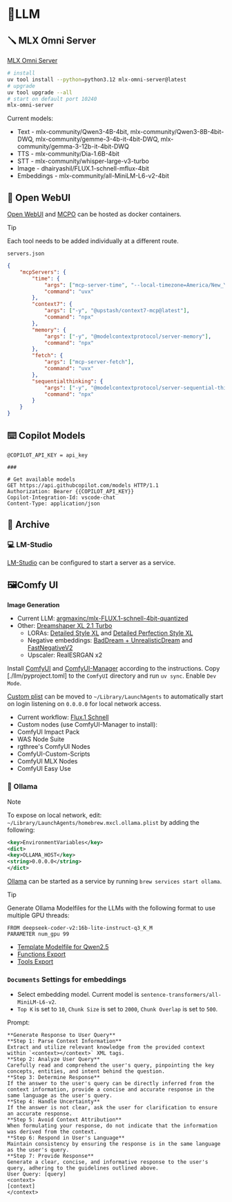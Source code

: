 # 📝LLM

## 🪛 MLX Omni Server

[MLX Omni Server](https://github.com/madroidmaq/mlx-omni-server)

```sh
# install
uv tool install --python=python3.12 mlx-omni-server@latest
# upgrade
uv tool upgrade --all
# start on default port 10240
mlx-omni-server
```

Current models:
- Text - mlx-community/Qwen3-4B-4bit, mlx-community/Qwen3-8B-4bit-DWQ, mlx-community/gemme-3-4b-it-4bit-DWQ, mlx-community/gemma-3-12b-it-4bit-DWQ
- TTS - mlx-community/Dia-1.6B-4bit
- STT - mlx-community/whisper-large-v3-turbo
- Image - dhairyashil/FLUX.1-schnell-mflux-4bit
- Embeddings - mlx-community/all-MiniLM-L6-v2-4bit

## 💬 Open WebUI

[Open WebUI](https://openwebui.com/) and [MCPO](https://github.com/open-webui/mcpo) can be hosted as docker containers.

> [!TIP]
> Each tool needs to be added individually at a different route.

`servers.json`

```json
{
	"mcpServers": {
		"time": {
			"args": ["mcp-server-time", "--local-timezone=America/New_York"],
			"command": "uvx"
		},
		"context7": {
			"args": ["-y", "@upstash/context7-mcp@latest"],
			"command": "npx"
		},
		"memory": {
			"args": ["-y", "@modelcontextprotocol/server-memory"],
			"command": "npx"
		},
		"fetch": {
			"args": ["mcp-server-fetch"],
			"command": "uvx"
		},
		"sequentialthinking": {
			"args": ["-y", "@modelcontextprotocol/server-sequential-thinking"],
			"command": "npx"
		}
	}
}
```

## ⌨️ Copilot Models

```http
@COPILOT_API_KEY = api_key

###

# Get available models
GET https://api.githubcopilot.com/models HTTP/1.1
Authorization: Bearer {{COPILOT_API_KEY}}
Copilot-Integration-Id: vscode-chat
Content-Type: application/json
```

## 📁 Archive

### 💻 LM-Studio

[LM-Studio](https://lmstudio.ai/) can be configured to start a server as a service.

## 🖼️Comfy UI

**Image Generation**

- Current LLM: [argmaxinc/mlx-FLUX.1-schnell-4bit-quantized](https://huggingface.co/argmaxinc/mlx-FLUX.1-schnell-4bit-quantized)
- Other: [Dreamshaper XL 2.1 Turbo](https://civitai.com/models/112902/dreamshaper-xl)
  - LORAs: [Detailed Style XL](https://civitai.com/models/421162/detailed-style-xl-hand-focus-all-in-one-detailed-perfection-style-extension?modelVersionId=469308) and [Detailed Perfection Style XL](https://civitai.com/models/411088/detailed-perfection-style-xl-hands-feet-face-body-all-in-one?modelVersionId=458257)
  - Negative embeddings: [BadDream + UnrealisticDream](https://civitai.com/models/72437?modelVersionId=77173) and [FastNegativeV2](https://civitai.com/models/71961/fast-negative-embedding)
  - Upscaler: RealESRGAN x2

Install [ComfyUI](https://github.com/comfyanonymous/ComfyUI) and [ComfyUI-Manager](https://github.com/ltdrdata/ComfyUI-Manager) according to the instructions. Copy [./llm/pyproject.toml] to the `ComfyUI` directory and run `uv sync`. Enable `Dev Mode`.

[Custom plist](./llm/com.joncrangle.llm.plist) can be moved to `~/Library/LaunchAgents` to automatically start on login listening on `0.0.0.0` for local network access.

- Current workflow: [Flux.1 Schnell](./llm/flux-workflow-api.json)
- Custom nodes (use ComfyUI-Manager to install):
- ComfyUI Impact Pack
- WAS Node Suite
- rgthree's ComfyUI Nodes
- ComfyUI-Custom-Scripts
- ComfyUI MLX Nodes
- ComfyUI Easy Use

### 🦙 Ollama

> [!NOTE]
To expose on local network, edit: `~/Library/LaunchAgents/homebrew.mxcl.ollama.plist` by adding the following:

```xml
<key>EnvironmentVariables</key>
<dict>
<key>OLLAMA_HOST</key>
<string>0.0.0.0</string>
</dict>
```

[Ollama](https://github.com/ollama/ollama) can be started as a service by running `brew services start ollama`.

> [!TIP]
> Generate Ollama Modelfiles for the LLMs with the following format to use multiple GPU threads:
>
> ```
> FROM deepseek-coder-v2:16b-lite-instruct-q3_K_M
> PARAMETER num_gpu 99
> ```

- [Template Modelfile for Qwen2.5](./llm/Modelfile)
- [Functions Export](./llm/functions.json)
- [Tools Export](./llm/tools.json)

### `Documents` Settings for embeddings

- Select embedding model. Current model is `sentence-transformers/all-MiniLM-L6-v2`.
- `Top K` is set to `10`, `Chunk Size` is set to `2000`, `Chunk Overlap` is set to `500`.

Prompt:

```text
**Generate Response to User Query**
**Step 1: Parse Context Information**
Extract and utilize relevant knowledge from the provided context within `<context></context>` XML tags.
**Step 2: Analyze User Query**
Carefully read and comprehend the user's query, pinpointing the key concepts, entities, and intent behind the question.
**Step 3: Determine Response**
If the answer to the user's query can be directly inferred from the context information, provide a concise and accurate response in the same language as the user's query.
**Step 4: Handle Uncertainty**
If the answer is not clear, ask the user for clarification to ensure an accurate response.
**Step 5: Avoid Context Attribution**
When formulating your response, do not indicate that the information was derived from the context.
**Step 6: Respond in User's Language**
Maintain consistency by ensuring the response is in the same language as the user's query.
**Step 7: Provide Response**
Generate a clear, concise, and informative response to the user's query, adhering to the guidelines outlined above.
User Query: [query]
<context>
[context]
</context>
```
